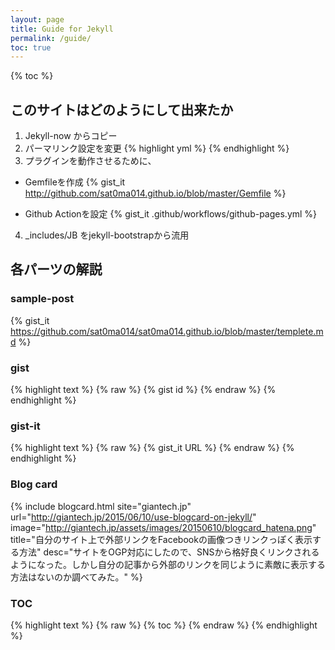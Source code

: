 ```yaml
---
layout: page
title: Guide for Jekyll
permalink: /guide/
toc: true
---
```

{% toc %}
## このサイトはどのようにして出来たか

1. Jekyll-now からコピー
2. パーマリンク設定を変更
{% highlight yml %}
{% endhighlight %}
3. プラグインを動作させるために、
  * Gemfileを作成
{% gist_it http://github.com/sat0ma014.github.io/blob/master/Gemfile %}

  * Github Actionを設定
{% gist_it .github/workflows/github-pages.yml %}
4. _includes/JB をjekyll-bootstrapから流用

## 各パーツの解説

### sample-post

{% gist_it https://github.com/sat0ma014/sat0ma014.github.io/blob/master/templete.md %}

### gist

{% highlight text %}
{% raw %}
{% gist id %}
{% endraw %}
{% endhighlight %}

### gist-it

{% highlight text %}
{% raw %}
{% gist_it URL %}
{% endraw %}
{% endhighlight %}

### Blog card

{% include blogcard.html site="giantech.jp" url="http://giantech.jp/2015/06/10/use-blogcard-on-jekyll/" image="http://giantech.jp/assets/images/20150610/blogcard_hatena.png" title="自分のサイト上で外部リンクをFacebookの画像つきリンクっぽく表示する方法" desc="サイトをOGP対応にしたので、SNSから格好良くリンクされるようになった。しかし自分の記事から外部のリンクを同じように素敵に表示する方法はないのか調べてみた。" %}

### TOC


{% highlight text %}
{% raw %}
{% toc %}
{% endraw %}
{% endhighlight %}
